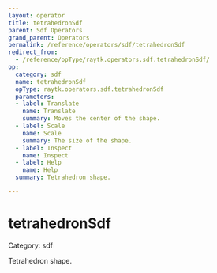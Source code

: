 ```yaml
---
layout: operator
title: tetrahedronSdf
parent: Sdf Operators
grand_parent: Operators
permalink: /reference/operators/sdf/tetrahedronSdf
redirect_from:
  - /reference/opType/raytk.operators.sdf.tetrahedronSdf/
op:
  category: sdf
  name: tetrahedronSdf
  opType: raytk.operators.sdf.tetrahedronSdf
  parameters:
  - label: Translate
    name: Translate
    summary: Moves the center of the shape.
  - label: Scale
    name: Scale
    summary: The size of the shape.
  - label: Inspect
    name: Inspect
  - label: Help
    name: Help
  summary: Tetrahedron shape.

---
```


# tetrahedronSdf

Category: sdf



Tetrahedron shape.